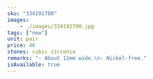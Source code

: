 ```yaml
---
sku: "334192700"
images:
    - ./images/334192700.jpg
tags: ["new"]
unit: pair
price: 46
stones: cubic zirconia
remarks: "- About 11mm wide.\n- Nickel-free."
isAvailable: true
---
```

